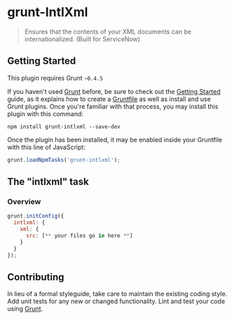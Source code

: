 # grunt-IntlXml

> Ensures that the contents of your XML documents can be internationalized. (Built for ServiceNow)

## Getting Started
This plugin requires Grunt `~0.4.5`

If you haven't used [Grunt](http://gruntjs.com/) before, be sure to check out the [Getting Started](http://gruntjs.com/getting-started) guide, as it explains how to create a [Gruntfile](http://gruntjs.com/sample-gruntfile) as well as install and use Grunt plugins. Once you're familiar with that process, you may install this plugin with this command:

```shell
npm install grunt-intlxml --save-dev
```

Once the plugin has been installed, it may be enabled inside your Gruntfile with this line of JavaScript:

```js
grunt.loadNpmTasks('grunt-intlxml');
```

## The "intlxml" task

### Overview

```js
grunt.initConfig({
  intlxml: {
    xml: {
      src: [** your files go in here **]
    }
  }
});
```

## Contributing
In lieu of a formal styleguide, take care to maintain the existing coding style. Add unit tests for any new or changed functionality. Lint and test your code using [Grunt](http://gruntjs.com/).
